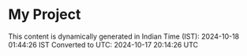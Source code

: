 # My Project

This content is dynamically generated in Indian Time (IST): 2024-10-18 01:44:26 IST
Converted to UTC: 2024-10-17 20:14:26 UTC
